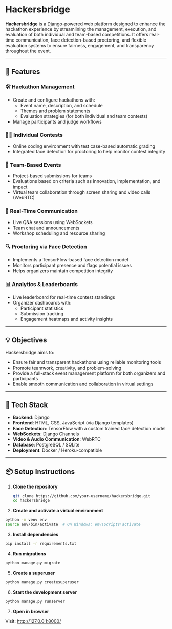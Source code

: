 # Hackersbridge

**Hackersbridge** is a Django-powered web platform designed to enhance the hackathon experience by streamlining the management, execution, and evaluation of both individual and team-based competitions. It offers real-time communication, face detection-based proctoring, and flexible evaluation systems to ensure fairness, engagement, and transparency throughout the event.

---

## 🚀 Features

### 🛠️ Hackathon Management
- Create and configure hackathons with:
  - Event name, description, and schedule
  - Themes and problem statements
  - Evaluation strategies (for both individual and team contests)
- Manage participants and judge workflows

### 👨‍💻 Individual Contests
- Online coding environment with test case-based automatic grading
- Integrated face detection for proctoring to help monitor contest integrity

### 👥 Team-Based Events
- Project-based submissions for teams
- Evaluations based on criteria such as innovation, implementation, and impact
- Virtual team collaboration through screen sharing and video calls (WebRTC)

### 📢 Real-Time Communication
- Live Q&A sessions using WebSockets
- Team chat and announcements
- Workshop scheduling and resource sharing

### 🔍 Proctoring via Face Detection
- Implements a TensorFlow-based face detection model
- Monitors participant presence and flags potential issues
- Helps organizers maintain competition integrity

### 📊 Analytics & Leaderboards
- Live leaderboard for real-time contest standings
- Organizer dashboards with:
  - Participant statistics
  - Submission tracking
  - Engagement heatmaps and activity insights

---

## 💡 Objectives

Hackersbridge aims to:
- Ensure fair and transparent hackathons using reliable monitoring tools
- Promote teamwork, creativity, and problem-solving
- Provide a full-stack event management platform for both organizers and participants
- Enable smooth communication and collaboration in virtual settings

---

## 🧰 Tech Stack

- **Backend**: Django
- **Frontend**: HTML, CSS, JavaScript (via Django templates)
- **Face Detection**: TensorFlow with a custom trained face detection model
- **WebSockets**: Django Channels
- **Video & Audio Communication**: WebRTC
- **Database**: PostgreSQL / SQLite
- **Deployment**: Docker / Heroku-compatible

---

## 📦 Setup Instructions

1. **Clone the repository**
   ```bash
   git clone https://github.com/your-username/hackersbridge.git
   cd hackersbridge
2. **Create and activate a virtual environment**

  ```bash
  python -m venv env
  source env/bin/activate  # On Windows: env\Scripts\activate
  ```
3. **Install dependencies**
```bash
pip install -r requirements.txt
```

4. **Run migrations**
```bash
python manage.py migrate
```
5. **Create a superuser**
```bash
python manage.py createsuperuser
```

6. **Start the development server**

```bash
python manage.py runserver
```

7. **Open in browser**

Visit: http://127.0.0.1:8000/

